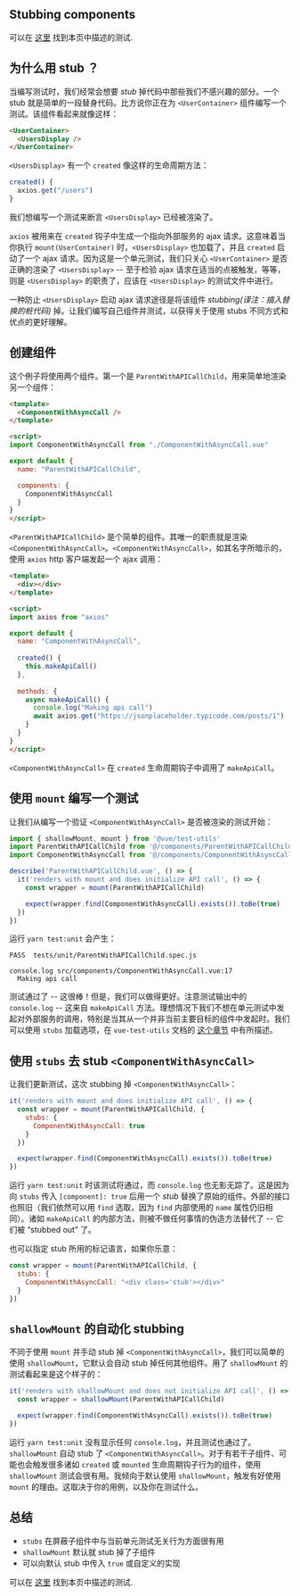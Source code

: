 ## Stubbing components

可以在 [这里](https://github.com/lmiller1990/vue-testing-handbook/tree/master/demo-app/tests/unit/ParentWithAPICallChild.spec.js) 找到本页中描述的测试.

## 为什么用 stub ？

当编写测试时，我们经常会想要 _stub_ 掉代码中那些我们不感兴趣的部分。一个 stub 就是简单的一段替身代码。比方说你正在为 `<UserContainer>` 组件编写一个测试。该组件看起来就像这样：

```html
<UserContainer>
  <UsersDisplay />
</UserContainer>
```

`<UsersDisplay>` 有一个 `created` 像这样的生命周期方法：

```js
created() {
  axios.get("/users")
}
```

我们想编写一个测试来断言 `<UsersDisplay>` 已经被渲染了。 

`axios` 被用来在 `created` 钩子中生成一个指向外部服务的 ajax 请求。这意味着当你执行 `mount(UserContainer)` 时，`<UsersDisplay>` 也加载了，并且 `created` 启动了一个 ajax 请求。因为这是一个单元测试，我们只关心 `<UserContainer>` 是否正确的渲染了 `<UsersDisplay>` -- 至于检验 ajax 请求在适当的点被触发，等等，则是 `<UsersDisplay>` 的职责了，应该在 `<UsersDisplay>` 的测试文件中进行。

一种防止 `<UsersDisplay>` 启动 ajax 请求途径是将该组件 _stubbing(译注：插入替换的桩代码)_ 掉。让我们编写自己组件并测试，以获得关于使用 stubs 不同方式和优点的更好理解。

## 创建组件

这个例子将使用两个组件。第一个是 `ParentWithAPICallChild`，用来简单地渲染另一个组件：

```html
<template>
  <ComponentWithAsyncCall />
</template>

<script>
import ComponentWithAsyncCall from "./ComponentWithAsyncCall.vue"

export default {
  name: "ParentWithAPICallChild",

  components: {
    ComponentWithAsyncCall
  }
}
</script>
```

`<ParentWithAPICallChild>` 是个简单的组件。其唯一的职责就是渲染 `<ComponentWithAsyncCall>`。`<ComponentWithAsyncCall>`，如其名字所暗示的，使用 `axios` http 客户端发起一个 ajax 调用：

```html
<template>
  <div></div>
</template>

<script>
import axios from "axios"

export default {
  name: "ComponentWithAsyncCall",
  
  created() {
    this.makeApiCall()
  },
  
  methods: {
    async makeApiCall() {
      console.log("Making api call")
      await axios.get("https://jsonplaceholder.typicode.com/posts/1")
    }
  }
}
</script>
```

`<ComponentWithAsyncCall>` 在 `created` 生命周期钩子中调用了 `makeApiCall`。

## 使用 `mount` 编写一个测试

让我们从编写一个验证 `<ComponentWithAsyncCall>` 是否被渲染的测试开始：

```js
import { shallowMount, mount } from '@vue/test-utils'
import ParentWithAPICallChild from '@/components/ParentWithAPICallChild.vue'
import ComponentWithAsyncCall from '@/components/ComponentWithAsyncCall.vue'

describe('ParentWithAPICallChild.vue', () => {
  it('renders with mount and does initialize API call', () => {
    const wrapper = mount(ParentWithAPICallChild)

    expect(wrapper.find(ComponentWithAsyncCall).exists()).toBe(true)
  })
})
```

运行 `yarn test:unit` 会产生：

```
PASS  tests/unit/ParentWithAPICallChild.spec.js

console.log src/components/ComponentWithAsyncCall.vue:17
  Making api call
```

测试通过了 -- 这很棒！但是，我们可以做得更好。注意测试输出中的 `console.log` -- 这来自 `makeApiCall` 方法。理想情况下我们不想在单元测试中发起对外部服务的调用，特别是当其从一个并非当前主要目标的组件中发起时。我们可以使用 `stubs` 加载选项，在 `vue-test-utils` 文档的 [这个章节](https://vue-test-utils.vuejs.org/api/options.html#stubs) 中有所描述。

## 使用 `stubs` 去 stub `<ComponentWithAsyncCall>`

让我们更新测试，这次 stubbing 掉 `<ComponentWithAsyncCall>`：

```js
it('renders with mount and does initialize API call', () => {
  const wrapper = mount(ParentWithAPICallChild, {
    stubs: {
      ComponentWithAsyncCall: true
    }
  })

  expect(wrapper.find(ComponentWithAsyncCall).exists()).toBe(true)
})
```

运行 `yarn test:unit` 时该测试将通过，而 `console.log` 也无影无踪了。这是因为向 `stubs` 传入 `[component]: true` 后用一个 _stub_ 替换了原始的组件。外部的接口也照旧（我们依然可以用 `find` 选取，因为 `find` 内部使用的 `name` 属性仍旧相同）。诸如 `makeApiCall` 的内部方法，则被不做任何事情的伪造方法替代了 -- 它们被 “stubbed out” 了。

也可以指定 stub 所用的标记语言，如果你乐意：

```js
const wrapper = mount(ParentWithAPICallChild, {
  stubs: {
    ComponentWithAsyncCall: "<div class='stub'></div>"
  }
})
```

## `shallowMount` 的自动化 stubbing

不同于使用 `mount` 并手动 stub 掉 `<ComponentWithAsyncCall>`，我们可以简单的使用 `shallowMount`，它默认会自动 stub 掉任何其他组件。用了 `shallowMount` 的测试看起来是这个样子的：

```js
it('renders with shallowMount and does not initialize API call', () => {
  const wrapper = shallowMount(ParentWithAPICallChild)

  expect(wrapper.find(ComponentWithAsyncCall).exists()).toBe(true)
})
```

运行 `yarn test:unit` 没有显示任何 `console.log`，并且测试也通过了。`shallowMount` 自动 stub 了 `<ComponentWithAsyncCall>`。对于有若干子组件、可能也会触发很多诸如 `created` 或 `mounted` 生命周期钩子行为的组件，使用 `shallowMount` 测试会很有用。我倾向于默认使用 `shallowMount`，触发有好使用 `mount` 的理由。这取决于你的用例，以及你在测试什么。

## 总结

- `stubs` 在屏蔽子组件中与当前单元测试无关行为方面很有用
- `shallowMount` 默认就 stub 掉了子组件
- 可以向默认 stub 中传入 `true` 或自定义的实现

可以在 [这里](https://github.com/lmiller1990/vue-testing-handbook/tree/master/demo-app/tests/unit/ParentWithAPICallChild.spec.js) 找到本页中描述的测试.